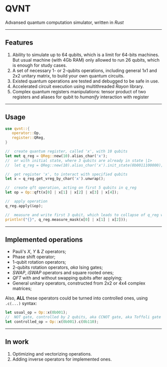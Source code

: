 # QVNT
Advansed quantum computation simulator, written in *Rust*
___
## Features
1. Ability to simulate up to 64 qubits, which is a limit for 64-bits machines.
   But usual machine (with 4Gb RAM) only allowed to run 26 qubits, which is enough for study cases.
2. A set of necessary 1- or 2-qubits operations, including general 1x1 and 2x2 unitary matrix, to build your own quantum circuits.
3. Existed quantum operations are tested and debugged to be safe in use.
4. Accelerated circuit execution using multithreaded *Rayon* library.
5. Complex quantum registers manipulations: tensor product of two registers and aliases for qubit to *humanify* interaction with register

___
## Usage
```rust
use qvnt::{
   operator::Op,
   register::QReg,
}

//  create quantum register, called 'x', with 10 qubits
let mut q_reg = QReg::new(10).alias_char('x');
//  or with initial state, where 3 qubits are already in state |1>
//  let q_reg = QReg::new(10).alias_char('x').init_state(0b0011100000);

//  get register 'x', to interact with specified qubits
let x = q_reg.get_vreg_by_char('x').unwrap();

//  create qft operation, acting on first 5 qubits in q_reg
let op = Op::qft(x[0] | x[1] | x[2] | x[3] | x[4]);

//  apply operation
q_reg.apply(&op);

//  measure and write first 3 qubit, which leads to collapse of q_reg wave function
println!("{}", q_reg.measure_mask(x[0] | x[1] | x[2]));
```

___
## Implemented operations
*  Pauli's *X*, *Y* & *Z* operators;
*  Phase shift operator;
*  1-qubit rotation operators;
*  2-qubits rotation operators, *aka* Ising gates;
*  *SWAP*, *iSWAP* operators and square rooted ones;
*  *QFT* with and without swapping qubits after applying;
*  General unitary operators, constructed from 2x2 or 4x4 complex matrices; 

Also, __ALL__ these operators could be turned into controlled ones, using ```.c(...)``` syntax:
```rust
let usual_op = Op::x(0b001);
//  NOT gate, controlled by 2 qubits, aka CCNOT gate, aka Toffoli gate
let controlled_op = Op::x(0b001).c(0b110);
```

___
## In work
1. Optimizing and vectorizing operations.
2. Adding inverse operators for implemented ones.
